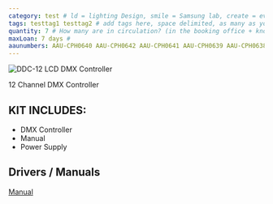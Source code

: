 ```yaml
---
category: test # ld = lighting Design, smile = Samsung lab, create = everything else
tags: testtag1 testtag2 # add tags here, space delimited, as many as you want
quantity: 7 # How many are in circulation? (in the booking office + known to be lent out)
maxLoan: 7 days #
aaunumbers: AAU-CPH0640 AAU-CPH0642 AAU-CPH0641 AAU-CPH0639 AAU-CPH0638 AAU-CPH0643
---
```

![DDC-12 LCD DMX Controller](../../assets/images/equip/ld/1.webp)
<!-- The First line should be a link to an image, jpg, png webbp all work, I have not tested others.
 The format should be ![Alternate image text](../../assets/images/equip/category/filename)
 We will have to upload the images to the relevant folders

Under the image comes the text, first comes the description
 The description can be simple, and short, but it must assume that the reader knows little about the equipment or the fields of study related to it. This text is important because it not only describes the item to the reader, but is included in the search engine servicing the site.-->

12 Channel DMX Controller

<!-- There will also be a list of contents, formatted as below -->

## KIT INCLUDES:
- DMX Controller
- Manual
- Power Supply

<!-- At the bottom of the listing there will be links to any relevant files - manuals, drivers, even research that has used the equipment -->
## Drivers / Manuals

[Manual](https://images.static-thomann.de/pics/atg/atgdata/document/manual/c_258125_v3_r1_en_online.pdf)

<!--Finally, and most important: The md file name should be concise, clear, unique and informative. This name is used as the title of the equipment listed in the catalog. Name it so anyone will know what it is, not just the person who is borrowing it for the third time.

The first 11 characters of the title should be a date in yyyy-mm-dd- format. This is not used, but is required for the system to recognise the file as a post.

The file should be saved as markdown: .md

eg. 2023-01-01-Zoom-Q8-Mobile-Video-Audio-Recorder.md
-->
